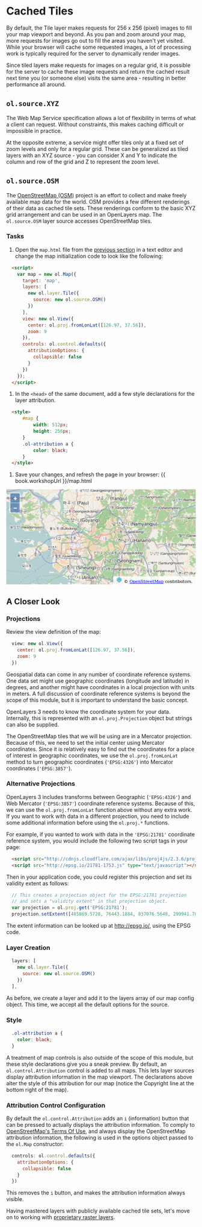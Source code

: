 # Cached Tiles

By default, the Tile layer makes requests for 256 x 256 (pixel) images to fill your map viewport and beyond. As you pan and zoom around your map, more requests for images go out to fill the areas you haven't yet visited. While your browser will cache some requested images, a lot of processing work is typically required for the server to dynamically render images.

Since tiled layers make requests for images on a regular grid, it is possible for the server to cache these image requests and return the cached result next time you (or someone else) visits the same area - resulting in better performance all around.

## `ol.source.XYZ`

The Web Map Service specification allows a lot of flexibility in terms of what a client can request. Without constraints, this makes caching difficult or impossible in practice.

At the opposite extreme, a service might offer tiles only at a fixed set of zoom levels and only for a regular grid. These can be generalized as tiled layers with an XYZ source - you can consider X and Y to indicate the column and row of the grid and Z to represent the zoom level.

## `ol.source.OSM`

The [OpenStreetMap (OSM)](http://www.openstreetmap.org/) project is an effort to collect and make freely available map data for the world. OSM provides a few different renderings of their data as cached tile sets. These renderings conform to the basic XYZ grid arrangement and can be used in an OpenLayers map. The `ol.source.OSM` layer source accesses OpenStreetMap tiles.

### Tasks

1. Open the `map.html` file from the [previous section](wms.md) in a text editor and change the map initialization code to look like the following:

  ```html
    <script>
      var map = new ol.Map({
        target: 'map',
        layers: [
          new ol.layer.Tile({
            source: new ol.source.OSM()
          })
        ],
        view: new ol.View({
          center: ol.proj.fromLonLat([126.97, 37.56]),
          zoom: 9
        }),
        controls: ol.control.defaults({
          attributionOptions: {
            collapsible: false
          }
        })
      });
    </script>
  ```

1. In the `<head>` of the same document, add a few style declarations for the layer attribution.

  ```html
    <style>
        #map {
            width: 512px;
            height: 256px;
        }
        .ol-attribution a {
            color: black;
        }
    </style>
  ```

1. Save your changes, and refresh the page in your browser: {{ book.workshopUrl }}/map.html

  ![A tiled layer with an OSM source](cached1.png)

## A Closer Look

### Projections

Review the view definition of the map:

```js
  view: new ol.View({
    center: ol.proj.fromLonLat([126.97, 37.56]),
    zoom: 9
  })
```

Geospatial data can come in any number of coordinate reference systems. One data set might use geographic coordinates (longitude and latitude) in degrees, and another might have coordinates in a local projection with units in meters. A full discussion of coordinate reference systems is beyond the scope of this module, but it is important to understand the basic concept.

OpenLayers 3 needs to know the coordinate system for your data. Internally, this is represented with an `ol.proj.Projection` object but strings can also be supplied.

The OpenStreetMap tiles that we will be using are in a Mercator projection. Because of this, we need to set the initial center using Mercator coordinates. Since it is relatively easy to find out the coordinates for a place of interest in geographic coordinates, we use the `ol.proj.fromLonLat` method to turn geographic coordinates (`'EPSG:4326'`) into Mercator coordinates (`'EPSG:3857'`).

### Alternative Projections

OpenLayers 3 includes transforms between Geographic (`'EPSG:4326'`) and Web Mercator (`'EPSG:3857'`) coordinate reference systems.  Because of this, we can use the `ol.proj.fromLonLat` function above without any extra work.  If you want to work with data in a different projection, you need to include some additional information before using the `ol.proj.*` functions.

For example, if you wanted to work with data in the `'EPSG:21781'` coordinate reference system, you would include the following two script tags in your page:

```html
  <script src="http://cdnjs.cloudflare.com/ajax/libs/proj4js/2.3.6/proj4.js" type="text/javascript"></script>
  <script src="http://epsg.io/21781-1753.js" type="text/javascript"></script>
```

Then in your application code, you could register this projection and set its validity extent as follows:

```js
  // This creates a projection object for the EPSG:21781 projection
  // and sets a "validity extent" in that projection object.
  var projection = ol.proj.get('EPSG:21781');
  projection.setExtent([485869.5728, 76443.1884, 837076.5648, 299941.7864]);
```

The extent information can be looked up at http://epsg.io/, using the EPSG code.

### Layer Creation

```js
  layers: [
    new ol.layer.Tile({
      source: new ol.source.OSM()
    })
  ],
```

As before, we create a layer and add it to the layers array of our map config object. This time, we accept all the default options for the source.

### Style

```css
  .ol-attribution a {
    color: black;
  }
```

A treatment of map controls is also outside of the scope of this module, but these style declarations give you a sneak preview. By default, an `ol.control.Attribution` control is added to all maps. This lets layer sources display attribution information in the map viewport. The declarations above alter the style of this attribution for our map (notice the Copyright line at the bottom right of the map).

### Attribution Control Configuration

By default the `ol.control.Attribution` adds an `i` (information) button that can be pressed to actually displays the attribution information. To comply to [OpenStreetMap's Terms Of Use](http://wiki.openstreetmap.org/wiki/Legal_FAQ), and always display the OpenStreetMap attribution information, the following is used in the options object passed to the `ol.Map` constructor:

```js
  controls: ol.control.defaults({
    attributionOptions: {
      collapsible: false
    }
  })
```

This removes the `i` button, and makes the attribution information always visible.

Having mastered layers with publicly available cached tile sets, let's move on to working with [proprietary raster layers](proprietary.md).
